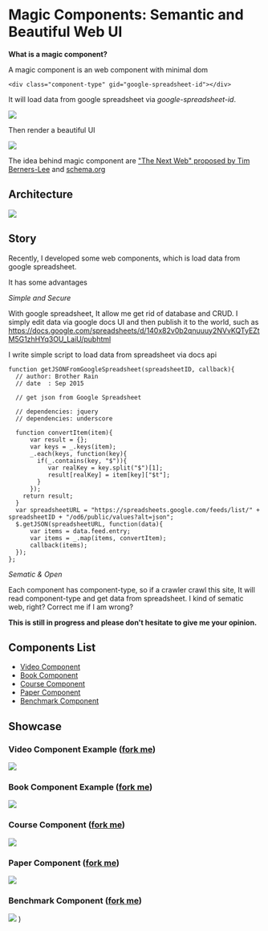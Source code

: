 # Magic Components: Semantic and Beautiful Web UI

**What is a magic component?**

A magic component is an web component with minimal dom

```
<div class="component-type" gid="google-spreadsheet-id"></div>
```

It will load data from google spreadsheet via *google-spreadsheet-id*.

![](http://i.imgur.com/72DEC8O.png)

Then render a beautiful UI

![](http://i.imgur.com/X9scMZ1.png)

The idea behind magic component are ["The Next Web" proposed by Tim Berners-Lee](https://www.ted.com/talks/tim_berners_lee_on_the_next_web?language=en) and [schema.org](http://schema.org/)

## Architecture

![](https://i.imgur.com/YFtczjy.png)

## Story

Recently, I developed some web components, which is load data from google spreadsheet.

It has some advantages

*Simple and Secure*

With google spreadsheet, It allow me get rid of database and CRUD. I simply edit data via google docs UI and then publish it to the world, such as https://docs.google.com/spreadsheets/d/140x82v0b2qnuuuy2NVvKQTyEZtM5G1zhHYq3OU_LaiU/pubhtml

I write simple script to load data from spreadsheet via docs api

```
function getJSONFromGoogleSpreadsheet(spreadsheetID, callback){
  // author: Brother Rain
  // date  : Sep 2015
  
  // get json from Google Spreadsheet

  // dependencies: jquery
  // dependencies: underscore

  function convertItem(item){
      var result = {};
      var keys = _.keys(item);
      _.each(keys, function(key){
        if(_.contains(key, "$")){
           var realKey = key.split("$")[1];
           result[realKey] = item[key]["$t"];
        }  
      });
    return result;  
  }
  var spreadsheetURL = "https://spreadsheets.google.com/feeds/list/" + spreadsheetID + "/od6/public/values?alt=json";    
  $.getJSON(spreadsheetURL, function(data){ 
      var items = data.feed.entry;
      var items = _.map(items, convertItem);
      callback(items);
  });
};
```

*Sematic & Open*

Each component has component-type, so if a crawler crawl this site, It will read component-type and get data from spreadsheet. I kind of sematic web, right? Correct me if I am wrong? 

**This is still in progress and please don't hesitate to give me your opinion.**

## Components List

* [Video Component](#video-component)
* [Book Component](#book-component)
* [Course Component](#course-component)
* [Paper Component](#paper-component)
* [Benchmark Component](#benchmark-component)

## Showcase

### Video Component Example ([fork me](https://github.com/magizbox/magiz-c-video))

![](https://camo.githubusercontent.com/ca4dca90c449272a766b7b7720acccce4d465ced/687474703a2f2f692e696d6775722e636f6d2f785744314c78452e706e67)

### Book Component Example ([fork me](https://github.com/magizbox/magiz-c-book))

![](https://camo.githubusercontent.com/32594a65d967549f44cc12b5bcad2772c7267f17/687474703a2f2f692e696d6775722e636f6d2f69384c416639562e706e67)

### Course Component ([fork me](https://github.com/magizbox/magiz-c-course))

![](https://camo.githubusercontent.com/52ee4f14ce0eea2edbe8f8d4240e5749c8b33e3e/687474703a2f2f692e696d6775722e636f6d2f356e7733624f672e706e67)

### Paper Component ([fork me](https://github.com/magizbox/magiz-c-paper))

![](https://camo.githubusercontent.com/697466b7892ba72032feaef838835bc1a0854a89/687474703a2f2f692e696d6775722e636f6d2f6c7766475051452e706e67)

### Benchmark Component ([fork me](https://github.com/magizbox/magiz-c-benchmark))

![](https://camo.githubusercontent.com/6b19e193c994153fd4cf5997c29b57f3f490862c/687474703a2f2f692e696d6775722e636f6d2f6a37496342456c2e706e67)
)
